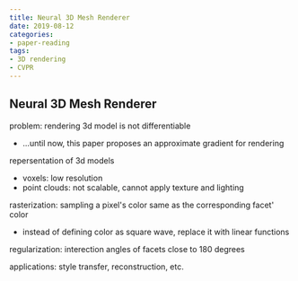 ```yaml
---
title: Neural 3D Mesh Renderer
date: 2019-08-12
categories:
- paper-reading
tags:
- 3D rendering
- CVPR
---
```


## Neural 3D Mesh Renderer

problem: rendering 3d model is not differentiable
- ...until now, this paper proposes an approximate gradient for rendering

repersentation of 3d models
- voxels: low resolution
- point clouds: not scalable, cannot apply texture and lighting

rasterization: sampling a pixel's color same as the corresponding facet' color
- instead of defining color as square wave, replace it with linear functions

regularization: interection angles of facets close to 180 degrees

applications: style transfer, reconstruction, etc.
